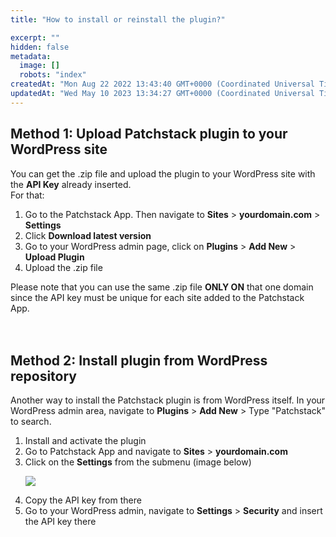 ```yaml
---
title: "How to install or reinstall the plugin?"

excerpt: ""
hidden: false
metadata: 
  image: []
  robots: "index"
createdAt: "Mon Aug 22 2022 13:43:40 GMT+0000 (Coordinated Universal Time)"
updatedAt: "Wed May 10 2023 13:34:27 GMT+0000 (Coordinated Universal Time)"
---
```

## Method 1: Upload Patchstack plugin to your WordPress site

You can get the .zip file and upload the plugin to your WordPress site with the **API Key** already inserted.  
For that:

<ol><li>
Go to the Patchstack App. Then navigate to <b>Sites</b> > <b>yourdomain.com</b> > <b>Settings</b></li>
<li>Click <b>Download latest version</b></li>
<li>Go to your WordPress admin page, click on <b>Plugins</b> > <b>Add New</b> > <b>Upload Plugin</b></li><li>Upload the .zip file</li></ol>
Please note that you can use the same .zip file <b>ONLY ON</b> that one domain since the API key must be unique for each site added to the Patchstack App.
<br><br><br>

## Method 2: Install plugin from WordPress repository

Another way to install the Patchstack plugin is from WordPress itself. In your WordPress admin area, navigate to **Plugins** > **Add New** > Type "Patchstack" to search.

<ol><li>Install and activate the plugin</li>
<li>Go to Patchstack App and navigate to <b>Sites</b> > <b>yourdomain.com</b></li>

<li>Click on the <b>Settings</b> from the submenu (image below)

![](@images/patchstack-site-settings.png)

</li>


<li>Copy the API key from there</li>

<li>Go to your WordPress admin, navigate to <b>Settings</b> > <b>Security</b> and insert the API key there</li>
</ol>



